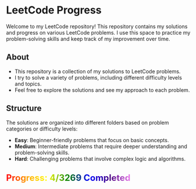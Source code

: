 # LeetCode Progress

Welcome to my LeetCode repository! This repository contains my solutions and progress on various LeetCode problems. I use this space to practice my problem-solving skills and keep track of my improvement over time.

## About

- This repository is a collection of my solutions to LeetCode problems.
- I try to solve a variety of problems, including different difficulty levels and topics.
- Feel free to explore the solutions and see my approach to each problem.

## Structure

The solutions are organized into different folders based on problem categories or difficulty levels:

- **Easy**: Beginner-friendly problems that focus on basic concepts.
- **Medium**: Intermediate problems that require deeper understanding and problem-solving skills.
- **Hard**: Challenging problems that involve complex logic and algorithms.

## <span style="font-size: 24px; background: linear-gradient(to right, red, orange, yellow, green, blue, indigo, violet); -webkit-background-clip: text; color: transparent;">Progress: 4/3269 Completed</span>
